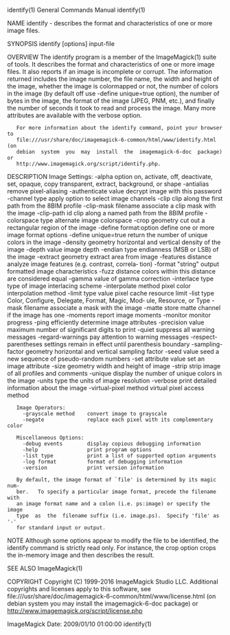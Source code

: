identify(1)                General Commands Manual                identify(1)

NAME
       identify  -  describes  the  format and characteristics of one or more
       image files.

SYNOPSIS
       identify [options] input-file

OVERVIEW
       The identify program is a member of the ImageMagick(1) suite of tools.
       It  describes  the  format  and  characteristics  of one or more image
       files. It also reports if an  image  is  incomplete  or  corrupt.  The
       information  returned  includes  the  image number, the file name, the
       width and height of the image, whether the  image  is  colormapped  or
       not,  the  number  of  colors in the image (by default off use -define
       unique=true option), the number of bytes in the image, the  format  of
       the image (JPEG, PNM, etc.), and finally the number of seconds it took
       to read and process the image. Many more attributes are available with
       the verbose option.

       For more information about the identify command, point your browser to
       file:///usr/share/doc/imagemagick-6-common/html/www/identify.html  (on
       debian  system  you  may  install  the  imagemagick-6-doc  package) or
       http://www.imagemagick.org/script/identify.php.

DESCRIPTION
       Image Settings:
         -alpha option        on, activate,  off,  deactivate,  set,  opaque,
       copy
                              transparent, extract, background, or shape
         -antialias           remove pixel-aliasing
         -authenticate value  decrypt image with this password
         -channel type        apply option to select image channels
         -clip                clip along the first path from the 8BIM profile
         -clip-mask filename  associate a clip mask with the image
         -clip-path id        clip along a named path from the 8BIM profile
         -colorspace type     alternate image colorspace
         -crop geometry       cut out a rectangular region of the image
         -define format:option
                              define one or more image format options
         -define unique=true  return the number of unique colors in the image
         -density geometry    horizontal and vertical density of the image
         -depth value         image depth
         -endian type         endianness (MSB or LSB) of the image
         -extract geometry    extract area from image
         -features distance   analyze image features (e.g. contrast, correla‐
       tion)
         -format "string"     output formatted image characteristics
         -fuzz distance       colors  within  this  distance  are  considered
       equal
         -gamma value         of gamma correction
         -interlace type      type of image interlacing scheme
         -interpolate method  pixel color interpolation method
         -limit type value    pixel cache resource limit
         -list type           Color, Configure, Delegate, Format, Magic, Mod‐
       ule,
                              Resource, or Type
         -mask filename       associate a mask with the image
         -matte               store matte channel if the image has one
         -moments             report image moments
         -monitor             monitor progress
         -ping                efficiently determine image attributes
         -precision value     maximum number of significant digits to print
         -quiet               suppress all warning messages
         -regard-warnings     pay attention to warning messages
         -respect-parentheses settings remain  in  effect  until  parenthesis
       boundary
         -sampling-factor geometry
                              horizontal and vertical sampling factor
         -seed value          seed a new sequence of pseudo-random numbers
         -set attribute value set an image attribute
         -size geometry       width and height of image
         -strip               strip image of all profiles and comments
         -unique               display  the  number  of  unique colors in the
       image
         -units type          the units of image resolution
         -verbose             print detailed information about the image
         -virtual-pixel method
                              virtual pixel access method

       Image Operators:
         -grayscale method    convert image to grayscale
         -negate              replace each pixel with its complementary color

       Miscellaneous Options:
         -debug events        display copious debugging information
         -help                print program options
         -list type           print a list of supported option arguments
         -log format          format of debugging information
         -version             print version information

       By default, the image format of `file' is determined by its magic num‐
       ber.   To specify a particular image format, precede the filename with
       an image format name and a colon (i.e. ps:image) or specify the  image
       type  as  the  filename suffix (i.e. image.ps).  Specify 'file' as '-'
       for standard input or output.

NOTE
       Although some options appear to modify the file to be identified,  the
       identify  command is strictly read only. For instance, the crop option
       crops the in-memory image and then describes the result.

SEE ALSO
       ImageMagick(1)

COPYRIGHT
       Copyright (C) 1999-2016 ImageMagick Studio LLC. Additional  copyrights
       and      licenses      apply      to      this      software,      see
       file:///usr/share/doc/imagemagick-6-common/html/www/license.html   (on
       debian  system  you  may  install  the  imagemagick-6-doc  package) or
       http://www.imagemagick.org/script/license.php

ImageMagick               Date: 2009/01/10 01:00:00               identify(1)
